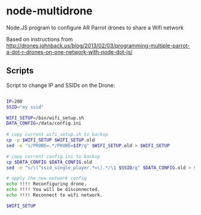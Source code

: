 node-multidrone
===============

Node.JS program to configure AR Parrot drones to share a Wifi network

Based on instructions from http://drones.johnback.us/blog/2013/02/03/programming-multiple-parrot-a-dot-r-drones-on-one-network-with-node-dot-js/


## Scripts

Script to change IP and SSIDs on the Drone:


```bash

IP=200
SSID="my ssid"

WIFI_SETUP=/bin/wifi_setup.sh
DATA_CONFIG=/data/config.ini
    
# copy current wifi_setup.sh to backup
cp -p $WIFI_SETUP $WIFI_SETUP.old
sed -e "s/PROBE=.*/PROBE=$IP/g" $WIFI_SETUP.old > $WIFI_SETUP

# copy current config.ini to backup
cp $DATA_CONFIG $DATA_CONFIG.old
sed -e "s/\(^ssid_single_player.*=\).*/\1 $SSID/g" $DATA_CONFIG.old > $DATA_CONFIG

# apply the new network config
echo !!!! Reconfiguring drone.
echo !!!! You will be disconnected.
echo !!!! Reconnect to wifi network.

$WIFI_SETUP

```
